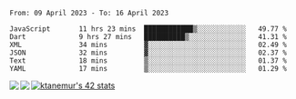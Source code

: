 <!--START_SECTION:waka-->

```text
From: 09 April 2023 - To: 16 April 2023

JavaScript       11 hrs 23 mins  ████████████▒░░░░░░░░░░░░   49.77 %
Dart             9 hrs 27 mins   ██████████▒░░░░░░░░░░░░░░   41.31 %
XML              34 mins         ▓░░░░░░░░░░░░░░░░░░░░░░░░   02.49 %
JSON             32 mins         ▓░░░░░░░░░░░░░░░░░░░░░░░░   02.37 %
Text             18 mins         ▒░░░░░░░░░░░░░░░░░░░░░░░░   01.37 %
YAML             17 mins         ▒░░░░░░░░░░░░░░░░░░░░░░░░   01.29 %
```

<!--END_SECTION:waka-->
<a href="https://github.com/anuraghazra/github-readme-stats">
  <img align="left" src="https://github-readme-stats.vercel.app/api?username=Tanesan&count_private=true&show_icons=true" />
<img align="left" src="https://github-readme-stats.vercel.app/api/top-langs/?username=Tanesan" />
</a>

[![ktanemur's 42 stats](https://badge42.vercel.app/api/v2/cl1wslf6s002109l771rng2w8/stats?cursusId=21&coalitionId=62)](https://github.com/JaeSeoKim/badge42)
